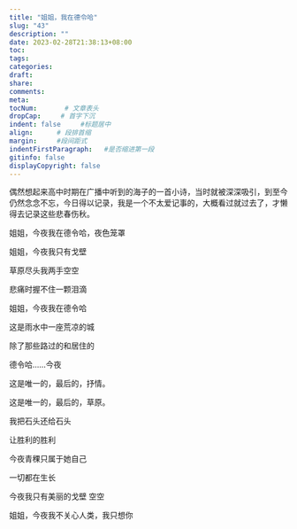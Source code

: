 ```yaml
---
title: "姐姐，我在德令哈"
slug: "43"
description: ""
date: 2023-02-28T21:38:13+08:00
toc: 
tags: 
categories:
draft: 
share:
comments:
meta: 
tocNum:       # 文章表头
dropCap:     # 首字下沉
indent: false     #标题居中
align:      # 段排首缩
margin:     #段间距式
indentFirstParagraph:   #是否缩进第一段
gitinfo: false
displayCopyright: false
---
```


偶然想起来高中时期在广播中听到的海子的一首小诗，当时就被深深吸引，到至今仍然念念不忘，今日得以记录，我是一个不太爱记事的，大概看过就过去了，才懒得去记录这些悲春伤秋。

姐姐，今夜我在德令哈，夜色笼罩

姐姐，今夜我只有戈壁

草原尽头我两手空空

悲痛时握不住一颗泪滴

姐姐，今夜我在德令哈

这是雨水中一座荒凉的城

除了那些路过的和居住的

德令哈……今夜

这是唯一的，最后的，抒情。

这是唯一的，最后的，草原。

我把石头还给石头

让胜利的胜利

今夜青稞只属于她自己

一切都在生长

今夜我只有美丽的戈壁 空空

姐姐，今夜我不关心人类，我只想你
